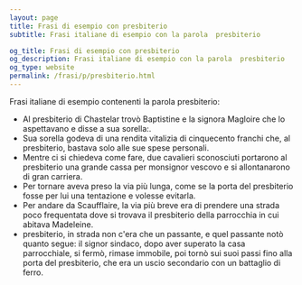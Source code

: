 ```yaml
---
layout: page
title: Frasi di esempio con presbiterio 
subtitle: Frasi italiane di esempio con la parola  presbiterio

og_title: Frasi di esempio con presbiterio 
og_description: Frasi italiane di esempio con la parola  presbiterio
og_type: website
permalink: /frasi/p/presbiterio.html
---
```


Frasi italiane di esempio contenenti la parola presbiterio:


- Al presbiterio di Chastelar trovò Baptistine e la signora Magloire che lo aspettavano e disse a sua sorella:.
- Sua sorella godeva di una rendita vitalizia di cinquecento franchi che, al presbiterio, bastava solo alle sue spese personali.
- Mentre ci si chiedeva come fare, due cavalieri sconosciuti portarono al presbiterio una grande cassa per monsignor vescovo e si allontanarono di gran carriera.
- Per tornare aveva preso la via più lunga, come se la porta del presbiterio fosse per lui una tentazione e volesse evitarla.
- Per andare da Scaufflaire, la via più breve era di prendere una strada poco frequentata dove si trovava il presbiterio della parrocchia in cui abitava Madeleine.
- presbiterio, in strada non c'era che un passante, e quel passante notò quanto segue: il signor sindaco, dopo aver superato la casa parrocchiale, si fermò, rimase immobile, poi tornò sui suoi passi fino alla porta del presbiterio, che era un uscio secondario con un battaglio di ferro.
